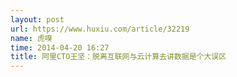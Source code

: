 ```yaml
---
layout: post
url: https://www.huxiu.com/article/32219
name: 虎嗅
time: 2014-04-20 16:27
title: 阿里CTO王坚：脱离互联网与云计算去讲数据是个大误区
---
```

